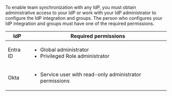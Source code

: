 To enable team synchronization with any IdP, you must obtain administrative access to your IdP or work with your IdP administrator to configure the IdP integration and groups. The person who configures your IdP integration and groups must have one of the required permissions.

  | IdP | Required permissions |
  | --- | -------------------- |
  | Entra ID | <ul><li>Global administrator</li><li>Privileged Role administrator</li></ul>
  | Okta | <ul><li>Service user with read-only administrator permissions</li></ul>
